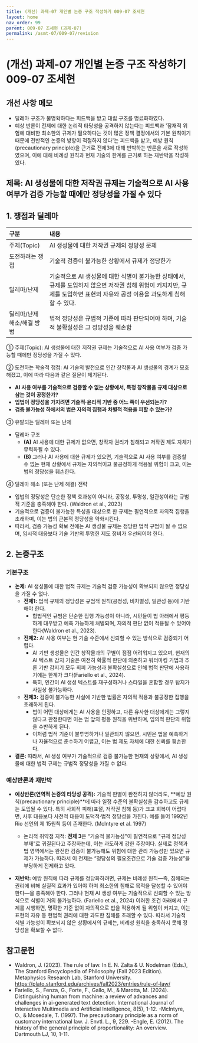 ```yaml
---
title: (개선) 과제-07 개인별 논증 구조 작성하기 009-07 조세현
layout: home
nav_order: 99
parent: 009-07 조세현 (과제-07)
permalink: /asmt-07/009-07/revision
---
```


# (개선) 과제-07 개인별 논증 구조 작성하기 009-07 조세현 

## 개선 사항 메모

- 딜레마 구조가 불명확하다는 피드백을 받고 대립 구조를 명료화하였다.
- 예상 반론이 전제에 대한 논리적 타당성을 공격하지 않는다는 피드백과 '잠재적 위험에 대비한 최소한의 규제가 필요하다는 것이 많은 정책 결정에서의 기본 원칙이기 때문에 전반적인 논증의 방향이 적절하지 않다'는 피드백을 받고, 예방 원칙(precautionary principle)을 근거로 전제3에 대해 반박하는 반론을 새로 작성하였으며, 이에 대해 비례성 원칙과 현재 기술의 한계를 근거로 하는 재반박을 작성하였다.

## 제목: AI 생성물에 대한 저작권 규제는 기술적으로 AI 사용 여부가 검증 가능할 때에만 정당성을 가질 수 있다  

## 1. 쟁점과 딜레마

| 구분 | 내용 |
|:---|:---|
| 주제(Topic) | AI 생성물에 대한 저작권 규제의 정당성 문제 |
| 도전하려는 쟁점 | 기술적 검증이 불가능한 상황에서 규제가 정당한가 |
| 딜레마/난제 | 기술적으로 AI 생성물에 대한 식별이 불가능한 상태에서, 규제를 도입하지 않으면 저작권 침해 위험이 커지지만, 규제를 도입하면 표현의 자유와 공정 이용을 과도하게 침해할 수 있다. |
| 딜레마/난제 해소/해결 방법 | 법적 정당성은 규범적 기준에 따라 판단되어야 하며, 기술적 불확실성은 그 정당성을 훼손함 |

① 주제(Topic): AI 생성물에 대한 저작권 규제는 기술적으로 AI 사용 여부가 검증 가능할 때에만 정당성을 가질 수 있다.

② 도전하는 학술적 쟁점: AI 기술의 발전으로 인간 창작물과 AI 생성물의 경계가 모호해졌고, 이에 따라 다음과 같은 질문이 제기된다. 

- **AI 사용 여부를 기술적으로 검증할 수 없는 상황에서, 특정 창작물을 규제 대상으로 삼는 것이 공정한가?**  
- **입법이 정당성을 가지려면 기술적·윤리적 기반 중 어느 쪽이 우선되는가?**  
- **검증 불가능성 하에서의 법은 자의적 집행과 차별적 적용을 피할 수 있는가?**

③ 유발되는 딜레마 또는 난제

- 딜레마 구조
  - **(A)** AI 사용에 대한 규제가 없으면, 창작자 권리가 침해되고 저작권 제도 자체가 무력화될 수 있다.
  - **(B)** 그러나 AI 사용에 대한 규제가 있으면, 기술적으로 AI 사용 여부를 검증할 수 없는 현재 상황에서 규제는 자의적이고 불공정하게 적용될 위험이 크고, 이는 법의 정당성을 훼손한다.

④ 딜레마 해소 (또는 난제 해결) 전략

- 입법의 정당성은 단순한 정책 효과성이 아니라, 공정성, 투명성, 일관성이라는 규범적 기준을 충족해야 한다. (Waldron et al., 2023)
- 기술적으로 검증이 불가능한 특성을 대상으로 한 규제는 필연적으로 자의적 집행을 초래하며, 이는 법의 근본적 정당성을 약화시킨다.
- 따라서, 검증 가능성 확보 전에는 AI 생성물 규제는 정당한 법적 규범이 될 수 없으며, 임시적 대응보다 기술 기반의 투명한 제도 정비가 우선되어야 한다.

## 2. 논증구조

### 기본구조

- **논제:** AI 생성물에 대한 법적 규제는 기술적 검증 가능성이 확보되지 않으면 정당성을 가질 수 없다.
  - **전제1:** 법적 규제의 정당성은 규범적 원칙(공정성, 비차별성, 일관성 등)에 기반해야 한다.
    - 합법적인 규범은 단순한 집행 가능성이 아니라, 시민들이 법 아래에서 평등하게 대우받고 예측 가능하게 처벌되며, 자의적 판단 없이 적용될 수 있어야 한다(Waldron et al., 2023).
  - **전제2:** AI 사용 여부는 현 기술 수준에서 신뢰할 수 있는 방식으로 검증되기 어렵다.
    - AI 기반 생성물은 인간 창작물과의 구별이 점점 어려워지고 있으며, 현재의 AI 텍스트 감지 기술은 여전히 확률적 판단에 의존하고 워터마킹 기법과 추론 기반 감지기 모두 회피 가능성과 불확실성으로 인해 법적 판단에 사용하기에는 한계가 크다(Fariello et al., 2024).
    - 특히, 인간이 AI 생성 텍스트를 재구성하거나 스타일을 혼합할 경우 탐지가 사실상 불가능하다.
  - **전제3:** 검증이 불가능한 사실에 기반한 법률은 자의적 적용과 불공정한 집행을 초래하게 된다.
      - 법이 어떤 대상에게는 AI 사용을 인정하고, 다른 유사한 대상에게는 그렇지 않다고 판정한다면 이는 법 앞의 평등 원칙을 위반하며, 임의적 판단의 위험을 수반하게 된다.
      - 이처럼 법적 기준이 불투명하거나 일관되지 않으면, 시민은 법을 예측하거나 자율적으로 준수하기 어렵고, 이는 법 제도 자체에 대한 신뢰를 훼손한다.
- **결론:** 따라서, AI 생성 여부가 기술적으로 검증 불가능한 현재의 상황에서, AI 생성물에 대한 법적 규제는 규범적 정당성을 가질 수 없다.

### 예상반론과 재반박

- **예상반론(연역적 논증의 타당성 공격):** 기술적 판별이 완전하지 않더라도, **예방 원칙(precautionary principle)**에 따라 일정 수준의 불확실성을 감수하고도 규제는 도입될 수 있다. 특히 사회적 피해(표절, 저작권 침해 등)가 크고 회복이 어렵다면, 사후 대응보다 사전적 대응이 도덕적·법적 정당성을 가진다. 예를 들어 1992년 Rio 선언의 제 15원칙 등이 존재한다. (McIntyre et al. 1997)
  - 논리적 취약점 지적: **전제 3**은 “기술적 불가능성"이 필연적으로 "규제 정당성 부재”로 귀결된다고 주장하는데, 이는 과도하게 강한 주장이다. 실제로 정책과 법 영역에서는 완전한 검증이 불가능해도 위험에 대한 관리 가능성만 있으면 규제가 가능하다. 따라서 이 전제는 “정당성의 필요조건으로 기술 검증 가능성”을 부당하게 전제하고 있다.

- **재반박:** 예방 원칙에 따라 규제를 정당화하려면, 규제는 비례성 원칙—즉, 침해되는 권리에 비해 실질적 효과가 있어야 하며 최소한의 침해로 목적을 달성할 수 있어야 한다—을 충족해야 한다. 그러나 현재 AI 생성 여부는 기술적으로 신뢰할 수 있는 방식으로 식별이 거의 불가능하다. (Fariello et al., 2024)
이러한 조건 아래에서 규제를 시행하면, 명확한 기준 없이 자의적으로 법을 적용하게 될 위험이 커지고, 이는 표현의 자유 등 헌법적 권리에 대한 과도한 침해를 초래할 수 있다.
따라서 기술적 식별 가능성이 확보되지 않은 상황에서의 규제는, 비례성 원칙을 충족하지 못해 정당성을 확보할 수 없다.

## 참고문헌

- Waldron, J. (2023). The rule of law. In E. N. Zalta & U. Nodelman (Eds.), The Stanford Encyclopedia of Philosophy (Fall 2023 Edition). Metaphysics Research Lab, Stanford University. https://plato.stanford.edu/archives/fall2023/entries/rule-of-law/
- Fariello, S., Fenza, G., Forte, F., Gallo, M., & Marotta, M. (2024). Distinguishing human from machine: a review of advances and challenges in ai-generated text detection. International Journal of Interactive Multimedia and Artificial Intelligence, 8(5), 1-12.
-McIntyre, O., & Mosedale, T. (1997). The precautionary principle as a norm of customary international law. J. Envtl. L., 9, 229.
-Engle, E. (2012). The history of the general principle of proportionality: An overview. Dartmouth LJ, 10, 1-11.